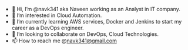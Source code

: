 - 👋 Hi, I’m @navk341 aka Naveen working as an Analyst in IT company.
- 👀 I’m interested in Cloud Automation.
- 🌱 I’m currently learning AWS services, Docker and Jenkins to start my career as a DevOps engineer.
- 💞️ I’m looking to collaborate on DevOps, Cloud Technologies.
- 📫 How to reach me @navk341@gmail.com

<!---
navk341/navk341 is a ✨ special ✨ repository because its `README.md` (this file) appears on your GitHub profile.
You can click the Preview link to take a look at your changes.
--->
